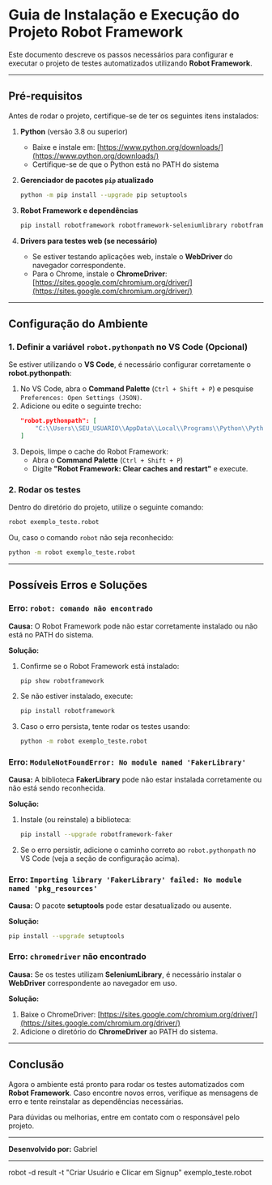 # Guia de Instalação e Execução do Projeto Robot Framework

Este documento descreve os passos necessários para configurar e executar o projeto de testes automatizados utilizando **Robot Framework**.

---

## **Pré-requisitos**

Antes de rodar o projeto, certifique-se de ter os seguintes itens instalados:

1. **Python** (versão 3.8 ou superior)
   - Baixe e instale em: [https://www.python.org/downloads/](https://www.python.org/downloads/)
   - Certifique-se de que o Python está no PATH do sistema

2. **Gerenciador de pacotes `pip` atualizado**
   ```sh
   python -m pip install --upgrade pip setuptools
   ```

3. **Robot Framework e dependências**
   ```sh
   pip install robotframework robotframework-seleniumlibrary robotframework-faker
   ```

4. **Drivers para testes web (se necessário)**
   - Se estiver testando aplicações web, instale o **WebDriver** do navegador correspondente.
   - Para o Chrome, instale o **ChromeDriver**: [https://sites.google.com/chromium.org/driver/](https://sites.google.com/chromium.org/driver/)

---

## **Configuração do Ambiente**

### **1. Definir a variável `robot.pythonpath` no VS Code (Opcional)**
Se estiver utilizando o **VS Code**, é necessário configurar corretamente o **robot.pythonpath**:

1. No VS Code, abra o **Command Palette** (`Ctrl + Shift + P`) e pesquise `Preferences: Open Settings (JSON)`.
2. Adicione ou edite o seguinte trecho:
   ```json
   "robot.pythonpath": [
       "C:\\Users\\SEU_USUARIO\\AppData\\Local\\Programs\\Python\\PythonXXX\\Lib\\site-packages"
   ]
   ```
3. Depois, limpe o cache do Robot Framework:
   - Abra o **Command Palette** (`Ctrl + Shift + P`)
   - Digite **"Robot Framework: Clear caches and restart"** e execute.

### **2. Rodar os testes**
Dentro do diretório do projeto, utilize o seguinte comando:
```sh
robot exemplo_teste.robot
```
Ou, caso o comando `robot` não seja reconhecido:
```sh
python -m robot exemplo_teste.robot
```

---

## **Possíveis Erros e Soluções**

### **Erro: `robot: comando não encontrado`**
**Causa:** O Robot Framework pode não estar corretamente instalado ou não está no PATH do sistema.

**Solução:**
1. Confirme se o Robot Framework está instalado:
   ```sh
   pip show robotframework
   ```
2. Se não estiver instalado, execute:
   ```sh
   pip install robotframework
   ```
3. Caso o erro persista, tente rodar os testes usando:
   ```sh
   python -m robot exemplo_teste.robot
   ```

### **Erro: `ModuleNotFoundError: No module named 'FakerLibrary'`**
**Causa:** A biblioteca **FakerLibrary** pode não estar instalada corretamente ou não está sendo reconhecida.

**Solução:**
1. Instale (ou reinstale) a biblioteca:
   ```sh
   pip install --upgrade robotframework-faker
   ```
2. Se o erro persistir, adicione o caminho correto ao `robot.pythonpath` no VS Code (veja a seção de configuração acima).

### **Erro: `Importing library 'FakerLibrary' failed: No module named 'pkg_resources'`**
**Causa:** O pacote **setuptools** pode estar desatualizado ou ausente.

**Solução:**
```sh
pip install --upgrade setuptools
```

### **Erro: `chromedriver` não encontrado**
**Causa:** Se os testes utilizam **SeleniumLibrary**, é necessário instalar o **WebDriver** correspondente ao navegador em uso.

**Solução:**
1. Baixe o ChromeDriver: [https://sites.google.com/chromium.org/driver/](https://sites.google.com/chromium.org/driver/)
2. Adicione o diretório do **ChromeDriver** ao PATH do sistema.

---

## **Conclusão**

Agora o ambiente está pronto para rodar os testes automatizados com **Robot Framework**. Caso encontre novos erros, verifique as mensagens de erro e tente reinstalar as dependências necessárias.

Para dúvidas ou melhorias, entre em contato com o responsável pelo projeto.

---
**Desenvolvido por:** Gabriel

------------------------------------------------------------------------
robot -d result -t "Criar Usuário e Clicar em Signup" exemplo_teste.robot
